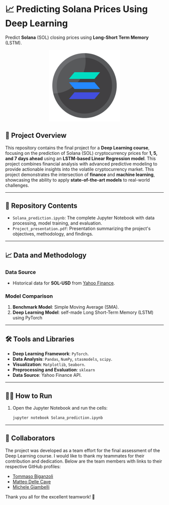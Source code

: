 # 📈 Predicting Solana Prices Using Deep Learning

Predict **Solana** (SOL) closing prices using **Long-Short Term Memory** (LSTM).

<p align="center">
  <img src="solana.png" alt="Image 1" width="45%">
</p>


## 🚀 Project Overview
This repository contains the final project for a **Deep Learning course**, focusing on the prediction of Solana (SOL) cryptocurrency prices for **1, 5, and 7 days ahead** using an **LSTM-based Linear Regression model**. This project combines financial analysis with advanced predictive modeling to provide actionable insights into the volatile cryptocurrency market.
This project demonstrates the intersection of **finance** and **machine learning**, showcasing the ability to apply **state-of-the-art models** to real-world challenges.
 
---

## 📂 Repository Contents
- `Solana_prediction.ipynb`: The complete Jupyter Notebook with data processing, model training, and evaluation.
- `Project_presentation.pdf`: Presentation summarizing the project's objectives, methodology, and findings.

---

## 📈 Data and Methodology
### Data Source
- Historical data for **SOL-USD** from [Yahoo Finance](https://finance.yahoo.com/quote/SOL-USD/history/).

### Model Comparison
1. **Benchmark Model**: Simple Moving Average (SMA).
2. **Deep Learning Model**: self-made Long Short-Term Memory (LSTM) using PyTorch

---

## 🛠️ Tools and Libraries
- **Deep Learning Framework**: `PyTorch`.
- **Data Analysis**: `Pandas`, `NumPy`, `stasmodels`, `scipy`.
- **Visualization**: `Matplotlib`, `Seaborn`.
- **Preprocessing and Evaluation**: `sklearn`
- **Data Source**: Yahoo Finance API.

---

## 👨‍💻 How to Run
1. Open the Jupyter Notebook and run the cells:  
   ```bash
   jupyter notebook Solana_prediction.ipynb
   ```

---

## 🤝 Collaborators

The project was developed as a team effort for the final assessment of the Deep Learning course. I would like to thank my teammates for their contribution and dedication. Below are the team members with links to their respective GitHub profiles:   
- [Tommaso Biganzoli](https://github.com/biguz-commits)
- [Matteo Delle Cave](https://github.com/matdcp)
- [Michele Giambelli](https://github.com/MicheleGiambelli)

Thank you all for the excellent teamwork! 🚀  





